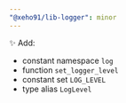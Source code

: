 ```yaml
---
"@xeho91/lib-logger": minor
---
```


✨ Add:

- constant namespace `log`
- function `set_logger_level`
- constant set `LOG_LEVEL`
- type alias `LogLevel`
